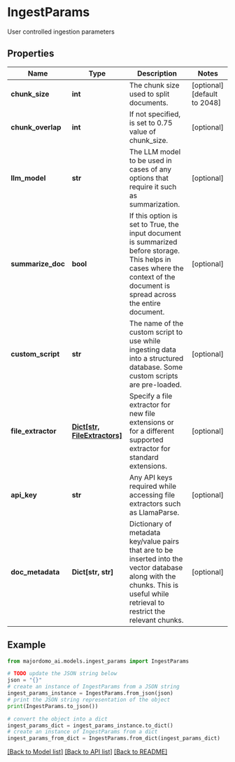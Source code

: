 # IngestParams

User controlled ingestion parameters

## Properties

Name | Type | Description | Notes
------------ | ------------- | ------------- | -------------
**chunk_size** | **int** | The chunk size used to split documents. | [optional] [default to 2048]
**chunk_overlap** | **int** | If not specified, is set to 0.75 value of chunk_size. | [optional] 
**llm_model** | **str** | The LLM model to be used in cases of any options that require it such as summarization. | [optional] 
**summarize_doc** | **bool** | If this option is set to True, the input document is summarized before storage. This helps in cases where the context of the document is spread across the entire document. | [optional] 
**custom_script** | **str** | The name of the custom script to use while ingesting data into a structured database. Some custom scripts are pre-loaded. | [optional] 
**file_extractor** | [**Dict[str, FileExtractors]**](FileExtractors.md) | Specify a file extractor for new file extensions or for a different supported extractor for standard extensions. | [optional] 
**api_key** | **str** | Any API keys required while accessing file extractors such as LlamaParse. | [optional] 
**doc_metadata** | **Dict[str, str]** | Dictionary of metadata key/value pairs that are to be inserted into the vector database along with the chunks. This is useful while retrieval to restrict the relevant chunks. | [optional] 

## Example

```python
from majordomo_ai.models.ingest_params import IngestParams

# TODO update the JSON string below
json = "{}"
# create an instance of IngestParams from a JSON string
ingest_params_instance = IngestParams.from_json(json)
# print the JSON string representation of the object
print(IngestParams.to_json())

# convert the object into a dict
ingest_params_dict = ingest_params_instance.to_dict()
# create an instance of IngestParams from a dict
ingest_params_from_dict = IngestParams.from_dict(ingest_params_dict)
```
[[Back to Model list]](../README.md#documentation-for-models) [[Back to API list]](../README.md#documentation-for-api-endpoints) [[Back to README]](../README.md)


